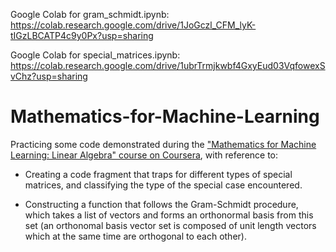 Google Colab for gram_schmidt.ipynb: https://colab.research.google.com/drive/1JoGczl_CFM_lyK-tIGzLBCATP4c9y0Px?usp=sharing

Google Colab for special_matrices.ipynb: https://colab.research.google.com/drive/1ubrTrmjkwbf4GxyEud03VqfowexSvChz?usp=sharing

# Mathematics-for-Machine-Learning

Practicing  some code demonstrated during the ["Mathematics for Machine Learning: Linear Algebra" course on Coursera](https://www.coursera.org/learn/linear-algebra-machine-learning/home/welcome), with reference to:

* Creating a code fragment that traps for different types of special matrices, and classifying the type of the special case encountered.

* Constructing a function that follows the Gram-Schmidt procedure, which takes a list of vectors and forms an orthonormal basis from this set (an orthonomal basis vector set is composed of unit length vectors which at the same time are orthogonal to each other).